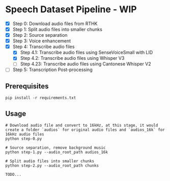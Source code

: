 # Speech Dataset Pipeline - WIP

- [x] Step 0: Download audio files from RTHK
- [x] Step 1: Split audio files into smaller chunks
- [x] Step 2: Source separation
- [x] Step 3: Voice enhancement
- [x] Step 4: Transcribe audio files
  - [x] Step 4.1: Transcribe audio files using SenseVoiceSmall with LID
  - [x] Step 4.2: Transcribe audio files using Whisper V3
  - [ ] Step 4.23: Transcribe audio files using Cantonese Whisper V2
- [ ] Step 5: Transcription Post-processing

## Prerequisites

```shell
pip install -r requirements.txt
```

## Usage

```shell
# Download audio file and convert to 16kHz, at this stage, it would create a folder `audios` for original audio files and `audios_16k` for 16kHz audio files
python step-0.py

# Source separation, remove background music
python step-1.py --audio_root_path audios_16k

# Split audio files into smaller chunks
python step-2.py --audio_root_path chunks

TODO...
```